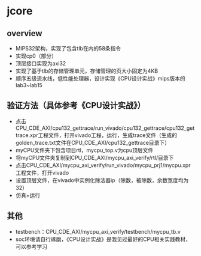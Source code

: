 # jcore
## overview
* MIPS32架构，实现了包含tlb在内的58条指令
* 实现cp0（部分）
* 顶层接口实现为axi32
* 实现了基于tlb的存储管理单元，存储管理的页大小固定为4KB
* 顺序五级流水线，低性能处理器，设计实现《CPU设计实战》mips版本的lab3~lab15
## 验证方法（具体参考《CPU设计实战》）
* 点击CPU_CDE_AXI/cpu132_gettrace/run_vivado/cpu132_gettrace/cpu132_gettrace.xpr工程文件，打开vivado工程，运行，生成trace文件（生成的golden_trace.txt文件在CPU_CDE_AXI/cpu132_gettrace目录下）
* myCPU文件夹下包含项目rtl，mycpu_top.v为cpu顶层文件
* 将myCPU文件夹复制到CPU_CDE_AXI/mycpu_axi_verify/rtl/目录下
* 点击CPU_CDE_AXI/mycpu_axi_verify/run_vivado/mycpu_prj1/mycpu.xpr工程文件，打开vivado
* 设置顶层文件，在vivado中实例化除法器ip（除数，被除数，余数宽度均为32）
* 仿真+运行
## 其他
* testbench：CPU_CDE_AXI/mycpu_axi_verify/testbench/mycpu_tb.v
* soc环境请自行琢磨，《CPU设计实战》是我见过最好的CPU相关实践教材，可以参考学习
